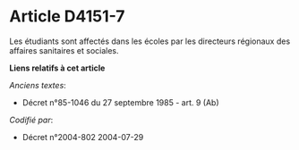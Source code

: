 # Article D4151-7

Les étudiants sont affectés dans les écoles par les directeurs régionaux des affaires sanitaires et sociales.

**Liens relatifs à cet article**

_Anciens textes_:

  - Décret n°85-1046 du 27 septembre 1985 - art. 9 (Ab)

_Codifié par_:

  - Décret n°2004-802 2004-07-29
